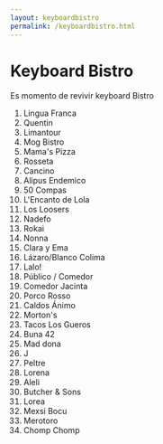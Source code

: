 ```yaml
---
layout: keyboardbistro
permalink: /keyboardbistro.html
---
```


<h1><span>K</span>eyboard <span>B</span>istro</h1>

Es momento de revivir keyboard Bistro

1. Lingua Franca
2. Quentin
3. Limantour
4. Mog Bistro
5. Mama's Pizza
6. Rosseta
7. Cancino
8. Alipus Endemico
9. 50 Compas
10. L'Encanto de Lola
11. Los Loosers
12. Nadefo
13. Rokai
14. Nonna
15. Clara y Ema
16. Lázaro/Blanco Colima
17. Lalo!
18. Público / Comedor
19. Comedor Jacinta
20. Porco Rosso
21. Caldos Ánimo
22. Morton's
23. Tacos Los Gueros
24. Buna 42
25. Mad dona
26. J
27. Peltre
28. Lorena
29. Aleli
30. Butcher & Sons
31. Lorea
32. Mexsi Bocu
33. Merotoro
34. Chomp Chomp
